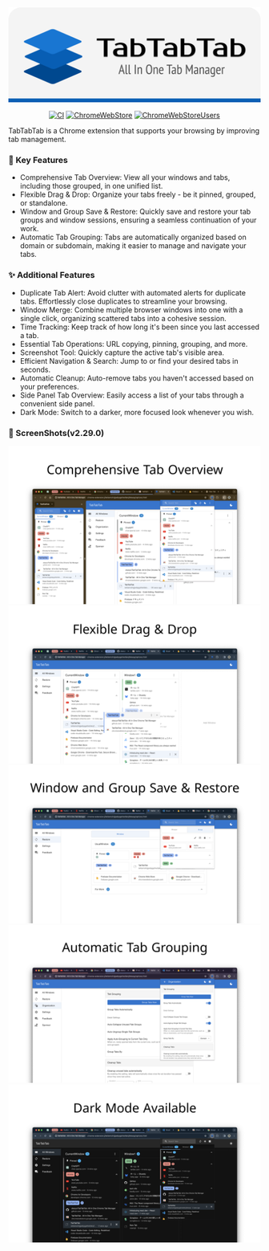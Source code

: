 <div align="center">
    <img alt="TabTabTab"
         src="./docs/header.png"
         width="640px" />
</div>

<div align="center">

[![CI][ci-badge]][ci-url]
[![ChromeWebStore][chrome-web-store-badge]][chrome-web-store-url]
[![ChromeWebStoreUsers][chrome-web-store-users-badge]][chrome-web-store-url]

[ci-badge]: https://github.com/okaryo/TabTabTab/actions/workflows/ci.yml/badge.svg
[ci-url]: https://github.com/okaryo/TabTabTab/actions/workflows/ci.yml
[chrome-web-store-badge]: https://img.shields.io/chrome-web-store/v/hfmnidllojimehmfjkclnadpebibhgoi
[chrome-web-store-url]: https://chrome.google.com/webstore/detail/tabtabtab-tab-manager/hfmnidllojimehmfjkclnadpebibhgoi
[chrome-web-store-users-badge]: https://img.shields.io/chrome-web-store/users/hfmnidllojimehmfjkclnadpebibhgoi

</div>

TabTabTab is a Chrome extension that supports your browsing by improving tab management.

### 🌟 Key Features

* Comprehensive Tab Overview: View all your windows and tabs, including those grouped, in one unified list.
* Flexible Drag & Drop: Organize your tabs freely - be it pinned, grouped, or standalone.
* Window and Group Save & Restore: Quickly save and restore your tab groups and window sessions, ensuring a seamless continuation of your work.
* Automatic Tab Grouping: Tabs are automatically organized based on domain or subdomain, making it easier to manage and navigate your tabs.

### ✨ Additional Features

* Duplicate Tab Alert: Avoid clutter with automated alerts for duplicate tabs. Effortlessly close duplicates to streamline your browsing.
* Window Merge: Combine multiple browser windows into one with a single click, organizing scattered tabs into a cohesive session.
* Time Tracking: Keep track of how long it's been since you last accessed a tab.
* Essential Tab Operations: URL copying, pinning, grouping, and more.
* Screenshot Tool: Quickly capture the active tab's visible area.
* Efficient Navigation & Search: Jump to or find your desired tabs in seconds.
* Automatic Cleanup: Auto-remove tabs you haven't accessed based on your preferences.
* Side Panel Tab Overview: Easily access a list of your tabs through a convenient side panel.
* Dark Mode: Switch to a darker, more focused look whenever you wish.

### 👀 ScreenShots(v2.29.0)

![ScreenShot1](./docs/screenshot1.png)
![ScreenShot2](./docs/screenshot2.png)
![ScreenShot3](./docs/screenshot3.png)
![ScreenShot4](./docs/screenshot4.png)
![ScreenShot5](./docs/screenshot5.png)
